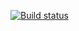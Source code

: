 [![Build status](https://ci.appveyor.com/api/projects/status/gmctpy0vjvw4904d?svg=true)](https://ci.appveyor.com/project/Mapkuca/api-ci)
